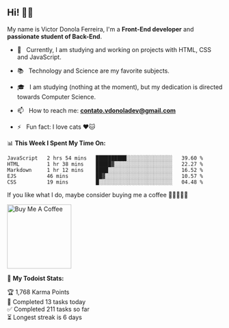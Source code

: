 <h2 align="left">Hi! 👋🏻</h2>  

<p align="left">
	My name is Victor Donola Ferreira, I'm a <strong>Front-End developer</strong> and <strong>passionate student of Back-End</strong>.
</p>

- 🔭 &nbsp; Currently, I am studying and working on projects with HTML, CSS and JavaScript.

- :books: &nbsp; Technology and Science are my favorite subjects.

- 🎓 &nbsp; I am studying (nothing at the moment), but my dedication is directed towards Computer Science.

- 📫 &nbsp; How to reach me: **contato.vdonoladev@gmail.com**

- ⚡️ &nbsp; Fun fact: I love cats ❤️🐱

📊 **This Week I Spent My Time On:**
<!--START_SECTION:waka-->
```text
JavaScript   2 hrs 54 mins   ██████████░░░░░░░░░░░░░░░   39.60 % 
HTML         1 hr 38 mins    █████▓░░░░░░░░░░░░░░░░░░░   22.27 % 
Markdown     1 hr 12 mins    ████░░░░░░░░░░░░░░░░░░░░░   16.52 % 
EJS          46 mins         ██▓░░░░░░░░░░░░░░░░░░░░░░   10.57 % 
CSS          19 mins         █░░░░░░░░░░░░░░░░░░░░░░░░   04.48 % 
```
<!--END_SECTION:waka-->

If you like what I do, maybe consider buying me a coffee 🥺👉🏻👈🏻

<a href="https://www.buymeacoffee.com/xuxuti" target="_blank"><img src="https://cdn.buymeacoffee.com/buttons/v2/default-red.png" alt="Buy Me A Coffee" width="150" ></a>

🚧 **My Todoist Stats:**
<!-- TODO-IST:START -->
🏆  1,768 Karma Points           
🌸  Completed 13 tasks today           
✅  Completed 211 tasks so far           
⏳  Longest streak is 6 days
<!-- TODO-IST:END -->
